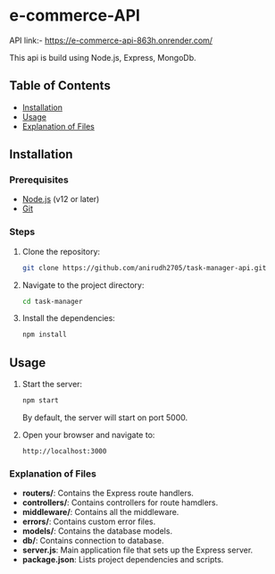 # e-commerce-API

API link:- https://e-commerce-api-863h.onrender.com/

This api is build using Node.js, Express, MongoDb. 

## Table of Contents
- [Installation](#installation)
- [Usage](#usage)
- [Explanation of Files](#explanation-of-files)

## Installation

### Prerequisites
- [Node.js](https://nodejs.org/) (v12 or later)
- [Git](https://git-scm.com/)

### Steps
1. Clone the repository:
    ```bash
    git clone https://github.com/anirudh2705/task-manager-api.git
    ```
2. Navigate to the project directory:
    ```bash
    cd task-manager
    ```
3. Install the dependencies:
    ```bash
    npm install
    ```

## Usage
1. Start the server:
    ```bash
    npm start
    ```
   By default, the server will start on port 5000.

2. Open your browser and navigate to:
    ```
    http://localhost:3000
    ```

### Explanation of Files
- **routers/**: Contains the Express route handlers.
- **controllers/**: Contains controllers for route hamdlers.
- **middleware/**: Contains all the middleware.
- **errors/**: Contains custom error files.
- **models/**: Contains the database models.
- **db/**: Contains connection to database.
- **server.js**: Main application file that sets up the Express server.
- **package.json**: Lists project dependencies and scripts.
